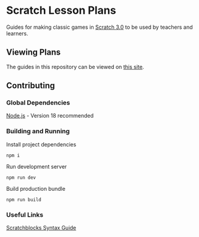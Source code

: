 # Scratch Lesson Plans

Guides for making classic games in [Scratch 3.0](https://scratch.mit.edu/) to be used by teachers and learners.

## Viewing Plans

The guides in this repository can be viewed on [this site](https://matthewnoel.github.io/scratch-lesson-plans/).

## Contributing

### Global Dependencies

[Node.js](https://nodejs.org/) - Version 18 recommended

### Building and Running

Install project dependencies

```
npm i
```

Run development server

```
npm run dev
```

Build production bundle

```
npm run build
```

### Useful Links

[Scratchblocks Syntax Guide](https://en.scratch-wiki.info/wiki/Block_Plugin/Syntax)
